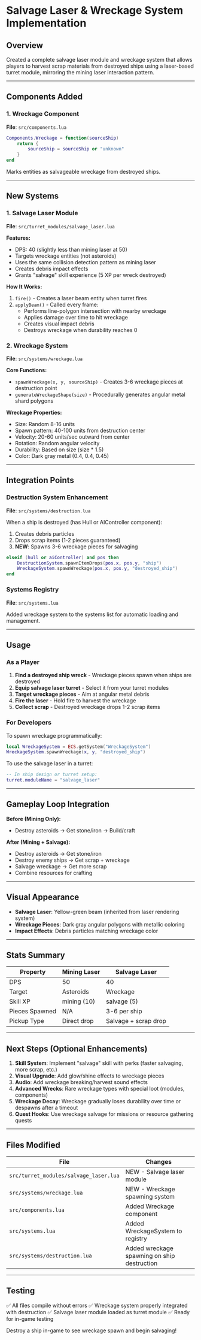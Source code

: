 # Salvage Laser & Wreckage System Implementation

## Overview

Created a complete salvage laser module and wreckage system that allows players to harvest scrap materials from destroyed ships using a laser-based turret module, mirroring the mining laser interaction pattern.

---

## Components Added

### 1. Wreckage Component
**File**: `src/components.lua`

```lua
Components.Wreckage = function(sourceShip)
    return {
        sourceShip = sourceShip or "unknown"
    }
end
```

Marks entities as salvageable wreckage from destroyed ships.

---

## New Systems

### 1. Salvage Laser Module
**File**: `src/turret_modules/salvage_laser.lua`

**Features:**
- DPS: 40 (slightly less than mining laser at 50)
- Targets wreckage entities (not asteroids)
- Uses the same collision detection pattern as mining laser
- Creates debris impact effects
- Grants "salvage" skill experience (5 XP per wreck destroyed)

**How It Works:**
1. `fire()` - Creates a laser beam entity when turret fires
2. `applyBeam()` - Called every frame:
   - Performs line-polygon intersection with nearby wreckage
   - Applies damage over time to hit wreckage
   - Creates visual impact debris
   - Destroys wreckage when durability reaches 0

### 2. Wreckage System
**File**: `src/systems/wreckage.lua`

**Core Functions:**
- `spawnWreckage(x, y, sourceShip)` - Creates 3-6 wreckage pieces at destruction point
- `generateWreckageShape(size)` - Procedurally generates angular metal shard polygons

**Wreckage Properties:**
- Size: Random 8-16 units
- Spawn pattern: 40-100 units from destruction center
- Velocity: 20-60 units/sec outward from center
- Rotation: Random angular velocity
- Durability: Based on size (size * 1.5)
- Color: Dark gray metal (0.4, 0.4, 0.45)

---

## Integration Points

### Destruction System Enhancement
**File**: `src/systems/destruction.lua`

When a ship is destroyed (has Hull or AIController component):
1. Creates debris particles
2. Drops scrap items (1-2 pieces guaranteed)
3. **NEW**: Spawns 3-6 wreckage pieces for salvaging

```lua
elseif (hull or aiController) and pos then
    DestructionSystem.spawnItemDrops(pos.x, pos.y, "ship")
    WreckageSystem.spawnWreckage(pos.x, pos.y, "destroyed_ship")
end
```

### Systems Registry
**File**: `src/systems.lua`

Added wreckage system to the systems list for automatic loading and management.

---

## Usage

### As a Player

1. **Find a destroyed ship wreck** - Wreckage pieces spawn when ships are destroyed
2. **Equip salvage laser turret** - Select it from your turret modules
3. **Target wreckage pieces** - Aim at angular metal debris
4. **Fire the laser** - Hold fire to harvest the wreckage
5. **Collect scrap** - Destroyed wreckage drops 1-2 scrap items

### For Developers

To spawn wreckage programmatically:

```lua
local WreckageSystem = ECS.getSystem("WreckageSystem")
WreckageSystem.spawnWreckage(x, y, "destroyed_ship")
```

To use the salvage laser in a turret:
```lua
-- In ship design or turret setup:
turret.moduleName = "salvage_laser"
```

---

## Gameplay Loop Integration

**Before (Mining Only):**
- Destroy asteroids → Get stone/iron → Build/craft

**After (Mining + Salvage):**
- Destroy asteroids → Get stone/iron
- Destroy enemy ships → Get scrap + wreckage
- Salvage wreckage → Get more scrap
- Combine resources for crafting

---

## Visual Appearance

- **Salvage Laser**: Yellow-green beam (inherited from laser rendering system)
- **Wreckage Pieces**: Dark gray angular polygons with metallic coloring
- **Impact Effects**: Debris particles matching wreckage color

---

## Stats Summary

| Property | Mining Laser | Salvage Laser |
|----------|--------------|---------------|
| DPS | 50 | 40 |
| Target | Asteroids | Wreckage |
| Skill XP | mining (10) | salvage (5) |
| Pieces Spawned | N/A | 3-6 per ship |
| Pickup Type | Direct drop | Salvage + scrap drop |

---

## Next Steps (Optional Enhancements)

1. **Skill System**: Implement "salvage" skill with perks (faster salvaging, more scrap, etc.)
2. **Visual Upgrade**: Add glow/shine effects to wreckage pieces
3. **Audio**: Add wreckage breaking/harvest sound effects
4. **Advanced Wrecks**: Rare wreckage types with special loot (modules, components)
5. **Wreckage Decay**: Wreckage gradually loses durability over time or despawns after a timeout
6. **Quest Hooks**: Use wreckage salvage for missions or resource gathering quests

---

## Files Modified

| File | Changes |
|------|---------|
| `src/turret_modules/salvage_laser.lua` | NEW - Salvage laser module |
| `src/systems/wreckage.lua` | NEW - Wreckage spawning system |
| `src/components.lua` | Added Wreckage component |
| `src/systems.lua` | Added WreckageSystem to registry |
| `src/systems/destruction.lua` | Added wreckage spawning on ship destruction |

---

## Testing

✅ All files compile without errors
✅ Wreckage system properly integrated with destruction
✅ Salvage laser module loaded as turret module
✅ Ready for in-game testing

Destroy a ship in-game to see wreckage spawn and begin salvaging!
